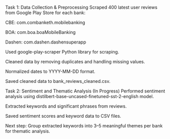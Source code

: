 Task 1: Data Collection & Preprocessing
Scraped 400 latest user reviews from Google Play Store for each bank:

CBE: com.combanketh.mobilebanking

BOA: com.boa.boaMobileBanking

Dashen: com.dashen.dashensuperapp

Used google-play-scraper Python library for scraping.

Cleaned data by removing duplicates and handling missing values.

Normalized dates to YYYY-MM-DD format.

Saved cleaned data to bank_reviews_cleaned.csv.

Task 2: Sentiment and Thematic Analysis (In Progress)
Performed sentiment analysis using distilbert-base-uncased-finetuned-sst-2-english model.

Extracted keywords and significant phrases from reviews.

Saved sentiment scores and keyword data to CSV files.

Next step: Group extracted keywords into 3–5 meaningful themes per bank for thematic analysis.